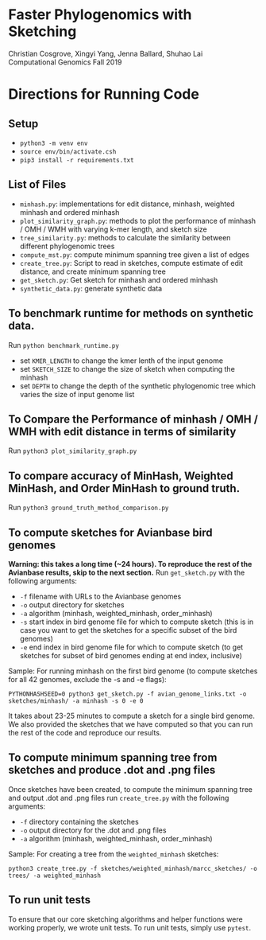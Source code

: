 # Faster Phylogenomics with Sketching
Christian Cosgrove, Xingyi Yang, Jenna Ballard, Shuhao Lai\
Computational Genomics Fall 2019

# Directions for Running Code
## Setup
- `python3 -m venv env`
- `source env/bin/activate.csh`
- `pip3 install -r requirements.txt`

## List of Files
- `minhash.py`: implementations for edit distance, minhash, weighted minhash and ordered minhash 
- `plot_similarity_graph.py`: methods to plot the performance of minhash / OMH / WMH with varying k-mer length, and sketch size
- `tree_similarity.py`: methods to calculate the similarity between different phylogenomic trees
- `compute_mst.py`: compute minimum spanning tree given a list of edges
- `create_tree.py`: Script to read in sketches, compute estimate of edit distance, and create minimum spanning tree
- `get_sketch.py`: Get sketch for minhash and ordered minhash
- `synthetic_data.py`: generate synthetic data



## To benchmark runtime for methods on synthetic data.
Run `python benchmark_runtime.py` 
- set `KMER_LENGTH` to change the kmer lenth of the input genome
- set `SKETCH_SIZE` to change the size of sketch when computing the minhash
- set `DEPTH` to change the depth of the synthetic phylogenomic tree which varies the size of input genome list

## To Compare the Performance of minhash / OMH / WMH with edit distance in terms of similarity 
Run `python3 plot_similarity_graph.py` 

## To compare accuracy of MinHash, Weighted MinHash, and Order MinHash to ground truth.
Run `python3 ground_truth_method_comparison.py`

## To compute sketches for Avianbase bird genomes
**Warning: this takes a long time (~24 hours). To reproduce the rest of the Avianbase results, skip to the next section.**
Run `get_sketch.py` with the following arguments:
- `-f` filename with URLs to the Avianbase genomes
- `-o` output directory for sketches
- `-a` algorithm (minhash, weighted\_minhash, order\_minhash)
- `-s` start index in bird genome file for which to compute sketch
       (this is in case you want to get the sketches for a specific subset of the bird genomes)
- `-e` end index in bird genome file for which to compute sketch
       (to get sketches for subset of bird genomes ending at end index, inclusive)

Sample: For running minhash on the first bird genome (to compute sketches for all 42 genomes, exclude the -s and -e flags):

`PYTHONHASHSEED=0 python3 get_sketch.py -f avian_genome_links.txt -o sketches/minhash/ -a minhash -s 0 -e 0`

It takes about 23-25 minutes to compute a sketch for a single bird genome. We also provided the sketches that we have computed so that you can run the rest of the code and reproduce our results.

## To compute minimum spanning tree from sketches and produce .dot and .png files
Once sketches have been created, to compute the minimum spanning tree and output
    .dot and .png files
run `create_tree.py` with the following arguments:
-    `-f` directory containing the sketches
-    `-o` output directory for the .dot and .png files
-    `-a` algorithm (minhash, weighted\_minhash, order\_minhash)

Sample: For creating a tree from the `weighted_minhash` sketches:

`python3 create_tree.py -f sketches/weighted_minhash/marcc_sketches/ -o trees/ -a weighted_minhash`

## To run unit tests
To ensure that our core sketching algorithms and helper functions were working properly, we wrote unit tests. To run unit tests, simply use `pytest`.

